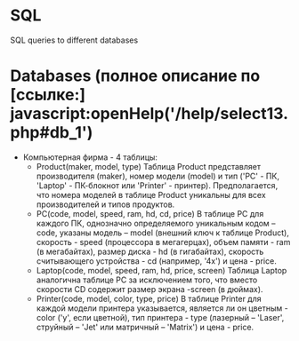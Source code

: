 # SQL
SQL queries to different databases

# Databases (полное описание по [ссылке:] javascript:openHelp('/help/select13.php#db_1')
  + Компьютерная фирма - 4 таблицы:
    - Product(maker, model, type)
    Таблица Product представляет производителя (maker), номер модели (model) и тип ('PC' - ПК, 'Laptop' - ПК-блокнот или 'Printer' - принтер). Предполагается, что номера моделей в таблице Product уникальны для всех производителей и типов продуктов.
    - PC(code, model, speed, ram, hd, cd, price)
    В таблице PC для каждого ПК, однозначно определяемого уникальным кодом – code, указаны модель – model (внешний ключ к таблице Product), скорость - speed (процессора в мегагерцах), объем памяти - ram (в мегабайтах), размер диска - hd (в гигабайтах), скорость считывающего устройства - cd (например, '4x') и цена - price. 
    - Laptop(code, model, speed, ram, hd, price, screen)
    Таблица Laptop аналогична таблице РС за исключением того, что вместо скорости CD содержит размер экрана -screen (в дюймах).
    - Printer(code, model, color, type, price)
    В таблице Printer для каждой модели принтера указывается, является ли он цветным - color ('y', если цветной), тип принтера - type (лазерный – 'Laser', струйный – 'Jet' или матричный – 'Matrix') и цена - price.
